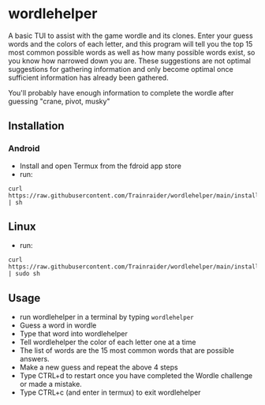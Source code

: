 # wordlehelper

A basic TUI to assist with the game wordle and its clones. Enter your guess words and the colors of each letter, and this program will tell you the top 15 most common possible words as well as how many possible words exist, so you know how narrowed down you are. These suggestions are not optimal suggestions for gathering information and only become optimal once sufficient information has already been gathered.

You'll probably have enough information to complete the wordle after guessing "crane, pivot, musky"

## Installation

### Android

* Install and open Termux from the fdroid app store
* run:

```
curl https://raw.githubusercontent.com/Trainraider/wordlehelper/main/install.sh | sh
```

## Linux
* run:

```
curl https://raw.githubusercontent.com/Trainraider/wordlehelper/main/install.sh | sudo sh
```

## Usage

* run wordlehelper in a terminal by typing `wordlehelper`
* Guess a word in wordle
* Type that word into wordlehelper
* Tell wordlehelper the color of each letter one at a time
* The list of words are the 15 most common words that are possible answers.
* Make a new guess and repeat the above 4 steps
* Type CTRL+d to restart once you have completed the Wordle challenge or made a mistake.
* Type CTRL+c (and enter in termux) to exit wordlehelper



